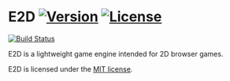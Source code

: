 # E2D [![Version](http://badge-server.herokuapp.com/github/release/jackdalton/e2d.svg?label=version)](https://github.com/jackdalton/e2d/releases/latest) [![License](http://badge-server.herokuapp.com/github/license/jackdalton/e2d.svg)](https://github.com/jackdalton/e2d/blob/master/LICENSE)

[![Build Status](https://travis-ci.org/jackdalton/e2d.svg?branch=master)](https://travis-ci.org/jackdalton/e2d)

E2D is a lightweight game engine intended for 2D browser games.

E2D is licensed under the [MIT license](https://github.com/jackdalton/e2d/blob/master/LICENSE).
